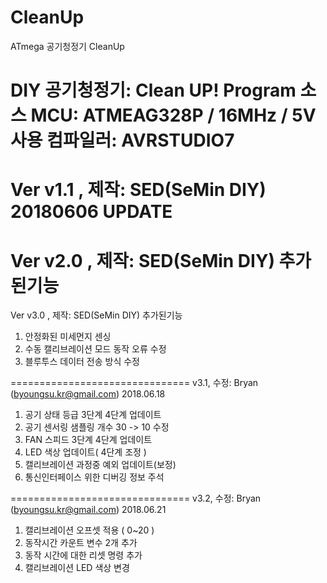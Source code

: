 # CleanUp
ATmega 공기청정기 CleanUp

DIY 공기청정기: Clean UP! Program 소스
MCU: ATMEAG328P / 16MHz / 5V 사용
컴파일러: AVRSTUDIO7
===============================
Ver v1.1  , 제작: SED(SeMin DIY)
20180606 UPDATE
===============================
Ver v2.0  , 제작: SED(SeMin DIY)
추가된기능
===============================
Ver v3.0  , 제작: SED(SeMin DIY)
추가된기능
1. 안정화된 미세먼지 센싱
2. 수동 캘리브레이션 모드 동작 오류 수정
3. 블루투스 데이터 전송 방식 수정

===============================
v3.1, 수정: Bryan (byoungsu.kr@gmail.com) 2018.06.18
1. 공기 상태 등급 3단계 4단계 업데이트
2. 공기 센서링 샘플링 개수 30 -> 10 수정
3. FAN 스피드 3단계 4단계 업데이트
4. LED 색상 업데이트( 4단계 조정 )
5. 캘리브레이션 과정중 예외 업데이트(보정)
6. 통신인터페이스 위한 디버깅 정보 주석

===============================
v3.2, 수정: Bryan (byoungsu.kr@gmail.com) 2018.06.21
1. 캘리브레이션 오프셋 적용 ( 0~20 )
2. 동작시간 카운트 변수 2개 추가
3. 동작 시간에 대한 리셋 명령 추가
4. 캘리브레이션 LED 색상 변경
